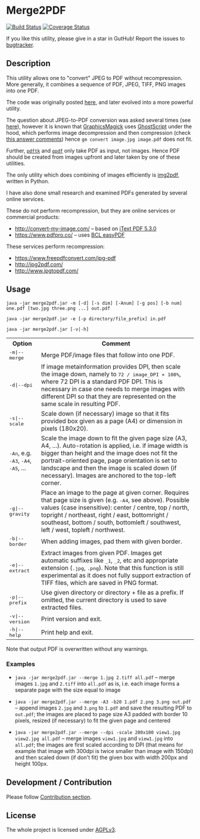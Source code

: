 # Merge2PDF

[![Build Status](https://travis-ci.org/dmak/merge2pdf.svg)](https://travis-ci.org/dmak/merge2pdf)
[![Coverage Status](https://coveralls.io/repos/github/dmak/merge2pdf/badge.svg?branch=master)](https://coveralls.io/github/dmak/merge2pdf?branch=master)

If you like this utility, please give in a star in GutHub! Report the issues to [bugtracker](https://github.com/dmak/merge2pdf/issues/).

## Description

This utility allows one to "convert" JPEG to PDF without recompression. More generally, it combines a sequence of PDF, JPEG, TIFF, PNG images into one PDF.  

The code was originally posted [here](https://stackoverflow.com/questions/46664134/merge-pdf-documents-and-images-into-one-pdf), and later evolved into a more powerful utility. 

The question about JPEG-to-PDF conversion was asked several times (see [here](https://askubuntu.com/questions/246647/jpeg-files-to-pdf)), however it is known that [GraphicsMagick](http://www.graphicsmagick.org/) uses [GhostScript](https://www.ghostscript.com/) under the hood, which performs image decompression and then compression (check [this answer comments](https://askubuntu.com/a/473674/164142)) hence `gm convert image.jpg image.pdf` does not fit.

Further, [`pdftk`](http://www.pdflabs.com/tools/pdftk-the-pdf-toolkit/ ) and [`qpdf`](http://qpdf.sourceforge.net/files/qpdf-manual.html) only take PDF as input, not images. Hence PDF should be created from images upfront and later taken by one of these utilities.

The only utility which does combining of images efficiently is [img2pdf](https://gitlab.mister-muffin.de/josch/img2pdf), written in Python.

I have also done small research and examined PDFs generated by several online services.

These do not perform recompression, but they are online services or commercial products:

*  http://convert-my-image.com/ – based on [iText PDF 5.3.0](https://itextpdf.com/)
*  https://www.pdfpro.co/ – uses [BCL easyPDF](http://www.pdfonline.com/easypdf/)

These services perform recompression:

* https://www.freepdfconvert.com/jpg-pdf
* http://jpg2pdf.com/
* http://www.jpgtopdf.com/

## Usage

`java -jar merge2pdf.jar -m [-d] [-s dim] [-Anum] [-g pos] [-b num] one.pdf [two.jpg three.png ...] out.pdf`

`java -jar merge2pdf.jar -e [-p directory/file_prefix] in.pdf`

`java -jar merge2pdf.jar [-v|-h]`

<table>
<tr>
	<th>Option</th>
	<th>Comment</th>
</tr>
<tr>
	<td><tt>-m|--merge</tt></td>
	<td>Merge PDF/image files that follow into one PDF.</td>
</tr>
<tr>
	<td><tt>-d|--dpi</tt></td>
	<td>If image metainformation provides DPI, then scale the image down, namely to <tt>72 / image_DPI × 100%</tt>, where 72 DPI is a standard PDF DPI. This is necessary in case one needs to merge images with different DPI so that they are represented on the same scale in resulting PDF.</td>
</tr>
<tr>
	<td><tt>-s|--scale</tt></td>
	<td>Scale down (if necessary) image so that it fits provided box given as a page (A4) or dimension in pixels (180x20).</td>
</tr>
<tr>
	<td><tt>-An</tt>, e.g. <tt>-A3</tt>, <tt>-A4</tt>, <tt>-A5</tt>, ...</td>
	<td>Scale the image down to fit the given page size (A3, A4, ...). Auto-rotation is applied, i.e. if image width is bigger than height and the image does not fit the portrait-oriented page, page orientation is set to landscape and then the image is scaled down (if necessary). Images are anchored to the top-left corner.</td>
</tr>
<tr>
	<td><tt>-g|--gravity</tt></td>
	<td>Place an image to the page at given corner. Requires that page size is given (e.g. <tt>-A4</tt>, see above). Possible values (case insensitive): center / centre, top / north, topright / northeast, right / east, bottomright / southeast, bottom / south, bottomleft / southwest, left / west, topleft / northwest.</td>
</tr>
<tr>
	<td><tt>-b|--border</tt></td>
	<td>When adding images, pad them with given border.</td>
</tr>
<tr>
	<td><tt>-e|--extract</tt></td>
	<td>Extract images from given PDF. Images get automatic suffixes like <tt>_1</tt>, <tt>_2</tt>, etc and appropriate extension (<tt>.jpg</tt>, <tt>.png</tt>). Note that this function is still experimental as it does not fully support extraction of TIFF files, which are saved in PNG format.</td>
</tr>
<tr>
	<td><tt>-p|--prefix</tt></td>
	<td>Use given directory or directory + file as a prefix. If omitted, the current directory is used to save extracted files.</td>
</tr>
<tr>
	<td><tt>-v|--version</tt></td>
	<td>Print version and exit.</td>
</tr>
<tr>
	<td><tt>-h|--help</tt></td>
	<td>Print help and exit.</td>
</tr>
</table>

Note that output PDF is overwritten without any warnings.

### Examples

* `java -jar merge2pdf.jar --merge 1.jpg 2.tiff all.pdf` – merge images `1.jpg` and `2.tiff` into `all.pdf` as is, i.e. each image forms a separate page with the size equal to image

* `java -jar merge2pdf.jar --merge -A3 -b20 1.pdf 2.png 3.png out.pdf` – append images `2.jpg` and `3.png` to `1.pdf` and save the resulting PDF to `out.pdf`; the images are placed to page size A3 padded with border 10 pixels, resized (if necessary) to fit the given page and centered

* `java -jar merge2pdf.jar --merge --dpi -scale 200x100 view1.jpg view2.jpg all.pdf` – merge images `view1.jpg` and `view1.jpg` into `all.pdf`; the images are first scaled according to DPI (that means for example that image with 300dpi is twice smaller than image with 150dpi) and then scaled down (if don't fit) the given box with width 200px and height 100px.

## Development / Contribution

Please follow [Contribution section](https://github.com/dmak/jaxb-xew-plugin#contribution). 

## License

The whole project is licensed under [AGPLv3](https://www.gnu.org/licenses/agpl-3.0.en.html).
